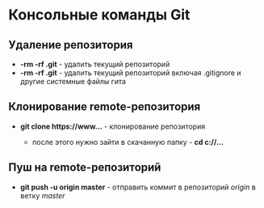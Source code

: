 # Консольные команды Git
## Удаление  репозитория
* **-rm -rf .git** -  удалить текущий репозиторий
* **-rm -rf .git** - удалить текущий репозиторий включая .gitignore и другие системные файлы гита
## Клонирование remote-репозитория
* **git clone https://www...** - клонирование репозитория

  * после этого нужно зайти в скачанную папку - **cd c://...**
## Пуш на remote-репозиторий
* **git push -u origin master** - отправить коммит в репозиторий *origin* в ветку *master*
